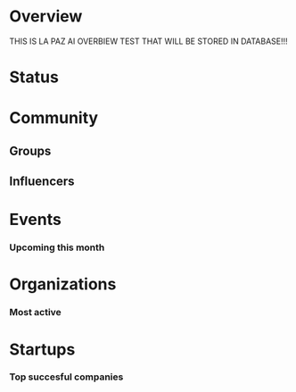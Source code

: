 <!-- TITLE: Beirut AI -->
<!-- SUBTITLE: ECOSYSTEM -->




<div class=CityPageSpecific>

# Overview
<div class=overview>

THIS IS LA PAZ AI OVERBIEW TEST THAT WILL BE STORED IN DATABASE!!!

</div>

# Status
<div class=status>

</div>

</div>

# Community

## Groups
<div class=groups>

</div>

## Influencers
<div class=influencers>

</div>

# Events
### Upcoming this month
<div class=events>


</div>

# Organizations
### Most active
<div class=organizations>


</div>

# Startups
### Top succesful companies
<div class=startups>



</div>




